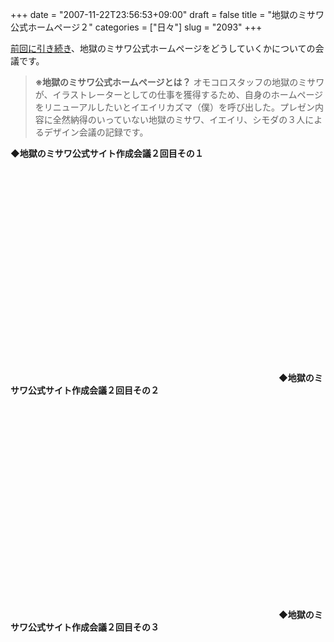 +++
date = "2007-11-22T23:56:53+09:00"
draft = false
title = "地獄のミサワ公式ホームページ２"
categories = ["日々"]
slug = "2093"
+++

<a href="http://blog.hbkr.jp/?eid=1236" target="_blank">前回に引き続き</a>、地獄のミサワ公式ホームページをどうしていくかについての会議です。
<blockquote><strong>※地獄のミサワ公式ホームページとは？</strong>
オモコロスタッフの地獄のミサワが、イラストレーターとしての仕事を獲得するため、自身のホームページをリニューアルしたいとイエイリカズマ（僕）を呼び出した。プレゼン内容に全然納得のいっていない地獄のミサワ、イエイリ、シモダの３人によるデザイン会議の記録です。</blockquote>
<strong>◆地獄のミサワ公式サイト作成会議２回目その１</strong>
<object width="425" height="355"><param name="movie" value="http://www.youtube.com/v/R7WKwkVPr4k&rel=1"></param><param name="wmode" value="transparent"></param><embed src="http://www.youtube.com/v/R7WKwkVPr4k&rel=1" type="application/x-shockwave-flash" wmode="transparent" width="425" height="355"></embed></object>
<strong>◆地獄のミサワ公式サイト作成会議２回目その２</strong>
<object width="425" height="355"><param name="movie" value="http://www.youtube.com/v/aCEzywBHSv0&rel=1"></param><param name="wmode" value="transparent"></param><embed src="http://www.youtube.com/v/aCEzywBHSv0&rel=1" type="application/x-shockwave-flash" wmode="transparent" width="425" height="355"></embed></object>
<strong>◆地獄のミサワ公式サイト作成会議２回目その３</strong>
<object width="425" height="355"><param name="movie" value="http://www.youtube.com/v/qVaKpVU5v8I&rel=1"></param><param name="wmode" value="transparent"></param><embed src="http://www.youtube.com/v/qVaKpVU5v8I&rel=1" type="application/x-shockwave-flash" wmode="transparent" width="425" height="355"></embed></object>
